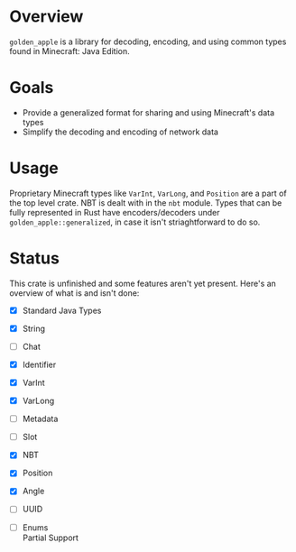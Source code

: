 # Overview
`golden_apple` is a library for decoding, encoding, and using common types found in Minecraft: Java Edition.

# Goals
- Provide a generalized format for sharing and using Minecraft's data types
- Simplify the decoding and encoding of network data

# Usage
Proprietary Minecraft types like `VarInt`, `VarLong`, and `Position` are a part of the top level crate. NBT is dealt with in the `nbt` module. 
Types that can be fully represented in Rust have encoders/decoders under `golden_apple::generalized`, in case it isn't striaghtforward to do so.

# Status
This crate is unfinished and some features aren't yet present. Here's an overview of what is and isn't done:

- [X] Standard Java Types  
- [X] String  
- [ ] Chat
- [X] Identifier
- [X] VarInt
- [X] VarLong
- [ ] Metadata
- [ ] Slot
- [X] NBT  
- [X] Position
- [X] Angle
- [ ] UUID
- [ ] Enums  
  Partial Support
  